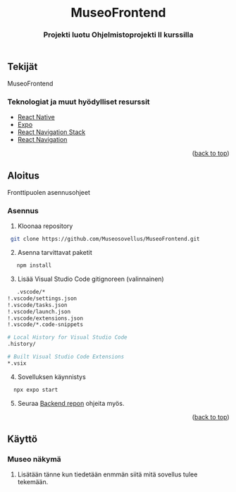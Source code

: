 <div id="top"></div>

<!-- PROJECT LOGO -->
<br />
<div align="center">
  
<h1 align="center">MuseoFrontend</h1>

<h3 align="center">
    Projekti luotu Ohjelmistoprojekti II kurssilla <br />
<br />
</div>

## Tekijät

  <p>MuseoFrontend</p>
  
### Teknologiat ja muut hyödylliset resurssit

- [React Native](https://reactnative.dev)
- [Expo](https://expo.dev)
- [React Navigation Stack](https://reactnavigation.org/docs/stack-navigator/)
- [React Navigation](https://reactnavigation.org)

<p align="right">(<a href="#top">back to top</a>)</p>

<!-- Päästään Alkuun -->

## Aloitus

Fronttipuolen asennusohjeet

### Asennus

1. Kloonaa repository
  
  ```sh
   git clone https://github.com/Museosovellus/MuseoFrontend.git
   ```

2. Asenna tarvittavat paketit

```sh
   npm install
```

3. Lisää Visual Studio Code gitignoreen (valinnainen)

```sh
   .vscode/*
!.vscode/settings.json
!.vscode/tasks.json
!.vscode/launch.json
!.vscode/extensions.json
!.vscode/*.code-snippets

# Local History for Visual Studio Code
.history/

# Built Visual Studio Code Extensions
*.vsix
```

4. Sovelluksen käynnistys
```sh
  npx expo start
```

5. Seuraa [Backend repon](https://github.com/Museosovellus/MuseoBackend) ohjeita myös.

<p align="right">(<a href="#top">back to top</a>)</p>

## Käyttö

### Museo näkymä

1. Lisätään tänne kun tiedetään enmmän siitä mitä sovellus tulee tekemään.

